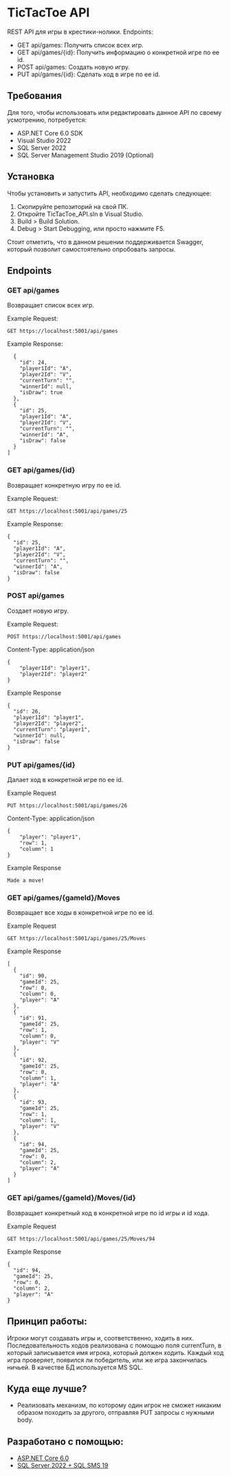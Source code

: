 # TicTacToe API

REST API для игры в крестики-нолики. Endpoints:

* GET api/games: Получить список всех игр.
* GET api/games/{id}: Получить информацию о конкретной игре по ее id.
* POST api/games: Создать новую игру.
* PUT api/games/{id}: Сделать ход в игре по ее id.

## Требования
Для того, чтобы использовать или редактировать данное API по своему усмотрению, потребуется:

* ASP.NET Core 6.0 SDK
* Visual Studio 2022
* SQL Server 2022
* SQL Server Management Studio 2019 (Optional)

## Установка

Чтобы установить и запустить API, необходимо сделать следующее:

1. Скопируйте репозиторий на свой ПК.
2. Откройте TicTacToe_API.sln в Visual Studio.
3. Build > Build Solution.
4. Debug > Start Debugging, или просто нажмите F5.

Стоит отметить, что в данном решении поддерживается Swagger, который позволит самостоятельно опробовать запросы.

## Endpoints

### GET api/games

Возвращает список всех игр.

Example Request:

`GET https://localhost:5001/api/games`

Example Response:

```[
  {
    "id": 24,
    "player1Id": "A",
    "player2Id": "V",
    "currentTurn": "",
    "winnerId": null,
    "isDraw": true
  },
  {
    "id": 25,
    "player1Id": "A",
    "player2Id": "V",
    "currentTurn": "",
    "winnerId": "A",
    "isDraw": false
  }
]
```

### GET api/games/{id}

Возвращает конкретную игру по ее id.

Example Request:

`GET https://localhost:5001/api/games/25`

Example Response:

```
{
  "id": 25,
  "player1Id": "A",
  "player2Id": "V",
  "currentTurn": "",
  "winnerId": "A",
  "isDraw": false
}
```

### POST api/games

Создает новую игру.

Example Request:

` POST https://localhost:5001/api/games `

Content-Type: application/json

```
{
    "player1Id": "player1",
    "player2Id": "player2"
}
```

Example Response

```
{
  "id": 26,
  "player1Id": "player1",
  "player2Id": "player2",
  "currentTurn": "player1",
  "winnerId": null,
  "isDraw": false
}
```

### PUT api/games/{id}

Далает ход в конкретной игре по ее id.

Example Request

`PUT https://localhost:5001/api/games/26`

Content-Type: application/json

```
{
    "player": "player1",
    "row": 1,
    "column": 1
}
```

Example Response

`Made a move!`

### GET api/games/{gameId}/Moves

Возвращает все ходы в конкретной игре по ее id.

Example Request

`GET https://localhost:5001/api/games/25/Moves`

Example Response

```
[
  {
    "id": 90,
    "gameId": 25,
    "row": 0,
    "column": 0,
    "player": "A"
  },
  {
    "id": 91,
    "gameId": 25,
    "row": 1,
    "column": 0,
    "player": "V"
  },
  {
    "id": 92,
    "gameId": 25,
    "row": 0,
    "column": 1,
    "player": "A"
  },
  {
    "id": 93,
    "gameId": 25,
    "row": 1,
    "column": 1,
    "player": "V"
  },
  {
    "id": 94,
    "gameId": 25,
    "row": 0,
    "column": 2,
    "player": "A"
  }
]
```

### GET api/games/{gameId}/Moves/{id}

Возвращает конкретный ход в конкретной игре по id игры и id хода.

Example Request

`GET https://localhost:5001/api/games/25/Moves/94`

Example Response

```
{
  "id": 94,
  "gameId": 25,
  "row": 0,
  "column": 2,
  "player": "A"
}
```
## Принцип работы:

Игроки могут создавать игры и, соответственно, ходить в них. Последовательность ходов реализована с помощью поля currentTurn, в который записывается имя игрока, который должен ходить. Каждый ход игра проверяет, появился ли победитель, или же игра закончилась ничьей. В качестве БД используется MS SQL.

## Куда еще лучше?

* Реализовать механизм, по которому один игрок не сможет никаким образом походить за другого, отправляя PUT запросы с нужными body.

## Разработано с помощью:

* [ASP.NET Core 6.0](https://dotnet.microsoft.com)
* [SQL Server 2022 + SQL SMS 19](https://learn.microsoft.com/en-us/sql/ssms/sql-server-management-studio-ssms?view=sql-server-ver16)
